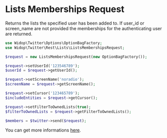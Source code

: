 # Lists Memberships Request

Returns the lists the specified user has been added to. If user_id or screen_name are not provided the memberships for
the authenticating user are returned.

``` php
use Widop\Twitter\Options\OptionBagFactory;
use Widop\Twitter\Rest\Lists\ListsMembershipsRequest;

$request = new ListsMembershipsRequest(new OptionBagFactory());

$request->setUserId('123546789');
$userId = $request->getUserId();

$request->setScreenName('noradio');
$screenName = $request->getScreenName();

$request->setCursor('123465789');
$includeEntities = $request->getCursor();

$request->setFilterToOwnedLists(true);
$filterToOwnedLists = $request->getFilterToOwnedLists();

$members = $twitter->send($request);
```

You can get more informations [here](https://dev.twitter.com/docs/api/1.1/get/lists/memberships).
